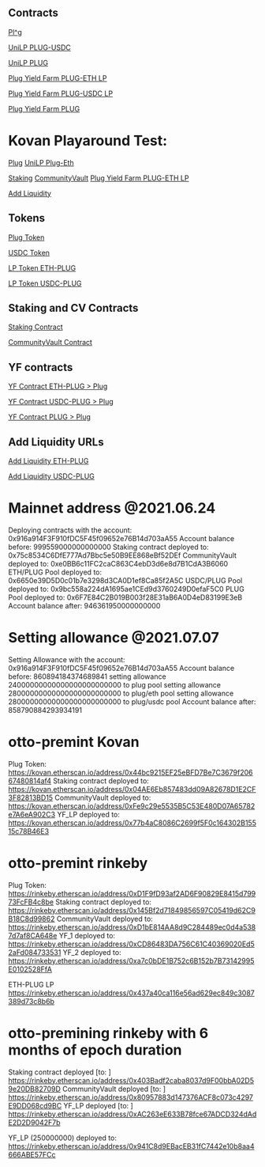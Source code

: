 
## Contracts

 [Pl^g](https://etherscan.io/address/0x47da5456bc2e1ce391b645ce80f2e97192e4976a#code)

 [UniLP PLUG-USDC](https://etherscan.io/address/0x1fead6b98371793a0897b3d1a9402e4bb9906775#code)

 [UniLP PLUG](https://etherscan.io/address/0xee597f571c65c5abfa56a8128c4b7bb7fb31ebc6#code)

 [Plug Yield Farm PLUG-ETH LP](https://etherscan.io/address/0x6650e39D5D0c01b7e3298d3CA0D1ef8Ca85f2A5C)

 [Plug Yield Farm PLUG-USDC LP](https://etherscan.io/address/0x9bc558a224dA1695ae1CEd9d3760249D0efaF5C0)

 [Plug Yield Farm PLUG](https://etherscan.io/address/0x6F7E84C2B019B003f28E31aB6A0D4eD83199E3eB)


# Kovan Playaround Test:
[Plug](https://kovan.etherscan.io/address/0x78c3E13fdDC49f89feEB54C3FC47d7df611FA9BE) 
[UniLP Plug-Eth](https://kovan.etherscan.io/address/0xfcC5A5E0a2039216f66963D2f1298e414a965942)

[Staking](https://kovan.etherscan.io/address/0x4deC9CEf88942249aeC6bDd11e5a678503E37E32)
[CommunityVault](https://kovan.etherscan.io/address/0x035AC5BC586Cc8b31eD8Bd42051cE595DeB84Eea)
[Plug Yield Farm PLUG-ETH LP](https://kovan.etherscan.io/address/0x97C07AD3f77942B7a96f74dC8596279c01B5b0B7)

[Add Liquidity](https://app.uniswap.org/#/add/v2/ETH/0x78c3E13fdDC49f89feEB54C3FC47d7df611FA9BE)


## Tokens

[Plug Token](https://kovan.etherscan.io/address/0x44bc9215EF25eBFD7Be7C3679f20667480814af4)

[USDC Token](https://kovan.etherscan.io/address/0x0d757FbF1b0743Db0e6e02AA2A8f18D4c695a1F9)

[LP Token ETH-PLUG](https://kovan.etherscan.io/address/0x402d4122bff42f2a4e2c32732827af4d476f5728)

[LP Token USDC-PLUG](https://kovan.etherscan.io/address/0x68559fe116232ad27f749261bca00bc7b8b5eb61)

## Staking and CV Contracts

[Staking Contract](https://kovan.etherscan.io/address/0x403Badf2caba8037d9F00bbA02D59e20DB82709D)

[CommunityVault Contract](https://kovan.etherscan.io/address/0x80957883d147376ACF8c073c4297E9DD068cd9BC)

## YF contracts

[YF Contract ETH-PLUG > Plug](https://kovan.etherscan.io/address/0xB903309e99b6064Ced4Fc7db6E8C3Debba1718D3)

[YF Contract USDC-PLUG > Plug](https://kovan.etherscan.io/address/0x44160448112f87A7D23Ec08dE42a39c7E1D76aa4)

[YF Contract PLUG > Plug](https://kovan.etherscan.io/address/0xfCac122EA3B0458c0051332d19040bed6C7DE9e9)

## Add Liquidity URLs

[Add Liquidity ETH-PLUG](https://app.uniswap.org/#/add/v2/ETH/0x44bc9215EF25eBFD7Be7C3679f20667480814af4)

[Add Liquidity USDC-PLUG](https://app.uniswap.org/#/add/v2/0x0d757FbF1b0743Db0e6e02AA2A8f18D4c695a1F9/0x44bc9215EF25eBFD7Be7C3679f20667480814af4)


# Mainnet address @2021.06.24
Deploying contracts with the account: 0x916a914F3F910fDC5F45f09652e76B14d703aA55
Account balance before: 999559000000000000
Staking contract deployed to: 0x75c8534C6DfE777Ad7Bbc5e50B9EE868eBf52DEf
CommunityVault deployed to: 0xe0BB6c11FC2caC863C4ebD3d6e8d7B1CdA3B6060
ETH/PLUG Pool deployed to: 0x6650e39D5D0c01b7e3298d3CA0D1ef8Ca85f2A5C
USDC/PLUG Pool deployed to: 0x9bc558a224dA1695ae1CEd9d3760249D0efaF5C0
PLUG Pool deployed to: 0x6F7E84C2B019B003f28E31aB6A0D4eD83199E3eB
Account balance after: 946361950000000000

# Setting allowance @2021.07.07
Setting Allowance with the account: 0x916a914F3F910fDC5F45f09652e76B14d703aA55
Account balance before: 860894184374689841
setting allowance 24000000000000000000000000 to plug pool
setting allowance 28000000000000000000000000 to plug/eth pool
setting allowance 28000000000000000000000000 to plug/usdc pool
Account balance after: 858790884293934191





# otto-premint Kovan
Plug Token: https://kovan.etherscan.io/address/0x44bc9215EF25eBFD7Be7C3679f20667480814af4
Staking contract deployed to: https://kovan.etherscan.io/address/0x04AE6Eb857483dd09A82678D1E2CF3F82813BD15
CommunityVault deployed to: https://kovan.etherscan.io/address/0xFe9c29e5535B5C53E480D07A65782e7A6eA902C3
YF_LP deployed to: https://kovan.etherscan.io/address/0x77b4aC8086C2699f5F0c164302B15515c78B46E3

# otto-premint rinkeby 
Plug Token: https://rinkeby.etherscan.io/address/0xD1F9fD93af2AD6F90829E8415d79973FcFB4c8be
Staking contract deployed to: https://rinkeby.etherscan.io/address/0x145Bf2d71849856597C05419d62C9B18C8d99862
CommunityVault deployed to: https://rinkeby.etherscan.io/address/0xD1bE814AA8d9C284489ec0d4a5387d7af8CA648e
YF_1 deployed to: https://rinkeby.etherscan.io/address/0xCD86483DA756C61C40369020Ed52aFd084733531
YF_2 deployed to: https://rinkeby.etherscan.io/address/0xa7c0bDE1B752c6B152b7B73142995E0102528FfA

ETH-PLUG LP https://rinkeby.etherscan.io/address/0x437a40ca116e56ad629ec849c3087389d73c8b6b

# otto-premining rinkeby with 6 months of epoch duration
Staking contract deployed [to: ] https://rinkeby.etherscan.io/address/0x403Badf2caba8037d9F00bbA02D59e20DB82709D
CommunityVault deployed [to: ] https://rinkeby.etherscan.io/address/0x80957883d147376ACF8c073c4297E9DD068cd9BC
YF_LP deployed [to: ] https://rinkeby.etherscan.io/address/0xAC263eE633B78fce67ADCD324dAdE2D2D9042F7b

YF_LP (250000000) deployed to: https://rinkeby.etherscan.io/address/0x941C8d9EBacEB31fC7442e10b8aa4666ABE57FCc